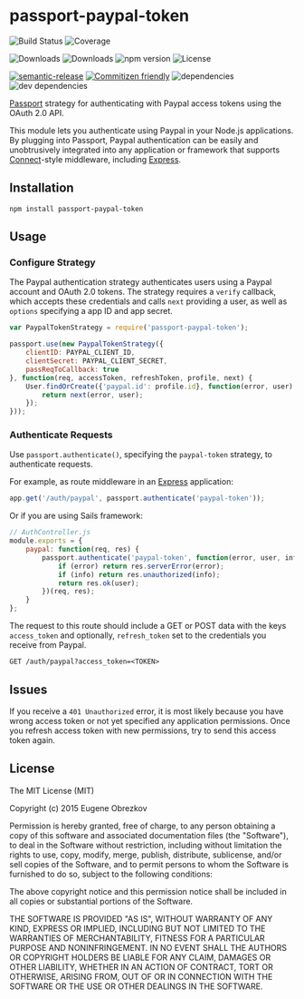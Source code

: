 # passport-paypal-token

![Build Status](https://img.shields.io/travis/ghaiklor/passport-paypal-token.svg)
![Coverage](https://img.shields.io/coveralls/ghaiklor/passport-paypal-token.svg)

![Downloads](https://img.shields.io/npm/dm/passport-paypal-token.svg)
![Downloads](https://img.shields.io/npm/dt/passport-paypal-token.svg)
![npm version](https://img.shields.io/npm/v/passport-paypal-token.svg)
![License](https://img.shields.io/npm/l/passport-paypal-token.svg)

[![semantic-release](https://img.shields.io/badge/%20%20%F0%9F%93%A6%F0%9F%9A%80-semantic--release-e10079.svg)](https://github.com/semantic-release/semantic-release)
[![Commitizen friendly](https://img.shields.io/badge/commitizen-friendly-brightgreen.svg)](http://commitizen.github.io/cz-cli/)
![dependencies](https://img.shields.io/david/ghaiklor/passport-paypal-token.svg)
![dev dependencies](https://img.shields.io/david/dev/ghaiklor/passport-paypal-token.svg)

[Passport](http://passportjs.org/) strategy for authenticating with Paypal access tokens using the OAuth 2.0 API.

This module lets you authenticate using Paypal in your Node.js applications.
By plugging into Passport, Paypal authentication can be easily and unobtrusively integrated into any application or framework that supports [Connect](http://www.senchalabs.org/connect/)-style middleware, including [Express](http://expressjs.com/).

## Installation

```shell
npm install passport-paypal-token
```

## Usage

### Configure Strategy

The Paypal authentication strategy authenticates users using a Paypal account and OAuth 2.0 tokens.
The strategy requires a `verify` callback, which accepts these credentials and calls `next` providing a user, as well as `options` specifying a app ID and app secret.

```javascript
var PaypalTokenStrategy = require('passport-paypal-token');

passport.use(new PaypalTokenStrategy({
    clientID: PAYPAL_CLIENT_ID,
    clientSecret: PAYPAL_CLIENT_SECRET,
    passReqToCallback: true
}, function(req, accessToken, refreshToken, profile, next) {
    User.findOrCreate({'paypal.id': profile.id}, function(error, user) {
        return next(error, user);
    });
}));
```

### Authenticate Requests

Use `passport.authenticate()`, specifying the `paypal-token` strategy, to authenticate requests.

For example, as route middleware in an [Express](http://expressjs.com/) application:

```javascript
app.get('/auth/paypal', passport.authenticate('paypal-token'));
```

Or if you are using Sails framework:

```javascript
// AuthController.js
module.exports = {
    paypal: function(req, res) {
        passport.authenticate('paypal-token', function(error, user, info) {
            if (error) return res.serverError(error);
            if (info) return res.unauthorized(info);
            return res.ok(user);
        })(req, res);
    }
};
```

The request to this route should include a GET or POST data with the keys `access_token` and optionally, `refresh_token` set to the credentials you receive from Paypal.

```
GET /auth/paypal?access_token=<TOKEN>
```

## Issues

If you receive a `401 Unauthorized` error, it is most likely because you have wrong access token or not yet specified any application permissions.
Once you refresh access token with new permissions, try to send this access token again.

## License

The MIT License (MIT)

Copyright (c) 2015 Eugene Obrezkov

Permission is hereby granted, free of charge, to any person obtaining a copy
of this software and associated documentation files (the "Software"), to deal
in the Software without restriction, including without limitation the rights
to use, copy, modify, merge, publish, distribute, sublicense, and/or sell
copies of the Software, and to permit persons to whom the Software is
furnished to do so, subject to the following conditions:

The above copyright notice and this permission notice shall be included in all
copies or substantial portions of the Software.

THE SOFTWARE IS PROVIDED "AS IS", WITHOUT WARRANTY OF ANY KIND, EXPRESS OR
IMPLIED, INCLUDING BUT NOT LIMITED TO THE WARRANTIES OF MERCHANTABILITY,
FITNESS FOR A PARTICULAR PURPOSE AND NONINFRINGEMENT. IN NO EVENT SHALL THE
AUTHORS OR COPYRIGHT HOLDERS BE LIABLE FOR ANY CLAIM, DAMAGES OR OTHER
LIABILITY, WHETHER IN AN ACTION OF CONTRACT, TORT OR OTHERWISE, ARISING FROM,
OUT OF OR IN CONNECTION WITH THE SOFTWARE OR THE USE OR OTHER DEALINGS IN THE
SOFTWARE.
